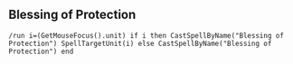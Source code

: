 ## Blessing of Protection
```
/run i=(GetMouseFocus().unit) if i then CastSpellByName("Blessing of Protection") SpellTargetUnit(i) else CastSpellByName("Blessing of Protection") end
```